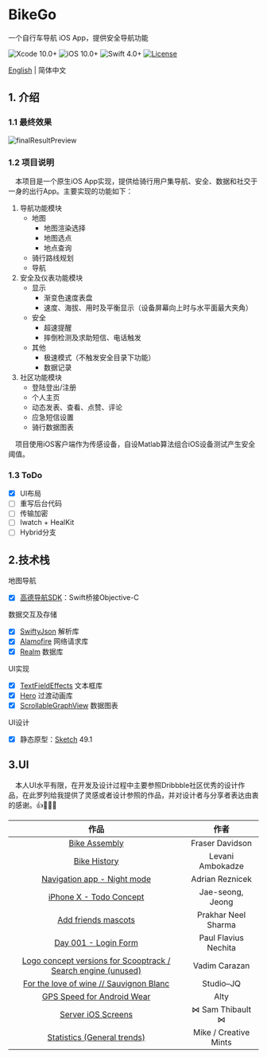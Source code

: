 # BikeGo
一个自行车导航 iOS App，提供安全导航功能

![Xcode 10.0+](https://img.shields.io/badge/Xcode-10.0%2B-blue.svg)
![iOS 10.0+](https://img.shields.io/badge/iOS-10.0%2B-blue.svg)
![Swift 4.0+](https://img.shields.io/badge/Swift-4.0%2B-orange.svg)
[![License](https://img.shields.io/cocoapods/l/Hero.svg?style=flat)](https://github.com/lkzhao/Hero/blob/master/LICENSE?raw=true)

[English](https://github.com/Mclarenyang/BikeGo) | 简体中文

## 1. 介绍
### 1.1 最终效果
![finalResultPreview](https://github.com/Mclarenyang/BikeGo/blob/Layout/UIWorkspace/finalResult%20Preview.png)

### 1.2 项目说明
&emsp;本项目是一个原生iOS App实现，提供给骑行用户集导航、安全、数据和社交于一身的出行App。主要实现的功能如下：
1. 导航功能模块
    * 地图
        * 地图渲染选择
        * 地图选点
        * 地点查询
    * 骑行路线规划
    * 导航
2. 安全及仪表功能模块
    * 显示
        * 渐变色速度表盘
        * 速度、海拔、用时及平衡显示（设备屏幕向上时与水平面最大夹角）
    * 安全
        * 超速提醒
        * 摔倒检测及求助短信、电话触发
    * 其他 
        * 极速模式（不触发安全目录下功能）
        * 数据记录
3. 社区功能模块
    * 登陆登出/注册
    * 个人主页
    * 动态发表、查看、点赞、评论
    * 应急短信设置
    * 骑行数据图表

&emsp;项目使用iOS客户端作为传感设备，自设Matlab算法组合iOS设备测试产生安全阈值。

### 1.3 ToDo
- [x] UI布局
- [ ] 重写后台代码
- [ ] 传输加密
- [ ] Iwatch + HealKit
- [ ] Hybrid分支

## 2.技术栈
地图导航
- [x] [高德导航SDK](https://lbs.amap.com/)：Swift桥接Objective-C

数据交互及存储
- [x] [SwiftyJson](https://github.com/SwiftyJSON/SwiftyJSON) 解析库
- [x] [Alamofire](https://github.com/Alamofire/Alamofire) 网络请求库
- [x] [Realm](https://github.com/realm/realm-cocoa) 数据库

UI实现
- [x] [TextFieldEffects](https://github.com/raulriera/TextFieldEffects) 文本框库
- [x] [Hero](https://github.com/HeroTransitions/Hero) 过渡动画库
- [x] [ScrollableGraphView](https://github.com/philackm/ScrollableGraphView) 数据图表

UI设计
- [x] 静态原型：[Sketch](https://www.sketchapp.com/) 49.1

## 3.UI
&emsp;本人UI水平有限，在开发及设计过程中主要参照Dribbble社区优秀的设计作品，在此罗列给我提供了灵感或者设计参照的作品，并对设计者与分享者表达由衷的感谢。👍👏🙇‍♂️

| 作品 | 作者 |
|:---:|:------:|
|[Bike Assembly](https://dribbble.com/shots/1774057-Bike-Assembly)|Fraser Davidson|
|[Bike History](https://dribbble.com/shots/2656218-Bike-History)|Levani Ambokadze|
|[Navigation app - Night mode](https://dribbble.com/shots/3814971-Navigation-app-Night-mode)|Adrian Reznicek|
|[iPhone X - Todo Concept](https://dribbble.com/shots/3812962-iPhone-X-Todo-Concept)|Jae-seong, Jeong|
|[Add friends mascots](https://dribbble.com/shots/3677804-Add-friends-mascots)|Prakhar Neel Sharma|
|[Day 001 - Login Form](https://dribbble.com/shots/2125879-Day-001-Login-Form)|Paul Flavius Nechita|
|[Logo concept versions for Scooptrack / Search engine (unused)](https://dribbble.com/shots/3850614-Logo-concept-versions-for-Scooptrack-Search-engine-unused)| Vadim Carazan |
|[For the love of wine // Sauvignon Blanc](https://dribbble.com/shots/1735510-For-the-love-of-wine-Sauvignon-Blanc)|Studio–JQ|
|[GPS Speed for Android Wear](https://dribbble.com/shots/2099528-GPS-Speed-for-Android-Wear)|Alty|
|[Server iOS Screens](https://dribbble.com/shots/2032069-Server-iOS-Screens)|⋈ Sam Thibault ⋈|
|[Statistics (General trends)](https://dribbble.com/shots/1719845-Statistics-General-trends)| Mike / Creative Mints|



